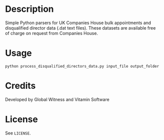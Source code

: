# Description

Simple Python parsers for UK Companies House bulk appointments and disqualified director data (.dat text files). These datasets are available free of charge on request from Companies House.

# Usage


`python process_disqualified_directors_data.py input_file output_folder`

# Credits

Developed by Global Witness and Vitamin Software

# License

See `LICENSE`.